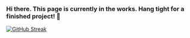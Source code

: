 ### Hi there. This page is currently in the works. Hang tight for a finished project! 👋

[![GitHub Streak](http://github-readme-streak-stats.herokuapp.com?user=ThatTyGuy)](https://git.io/streak-stats)


<!--
**ThatTyGuy/ThatTyGuy** is a ✨ _special_ ✨ repository because its `README.md` (this file) appears on your GitHub profile.

Here are some ideas to get you started:

- 🔭 I’m currently working on ...
- 🌱 I’m currently learning ...
- 👯 I’m looking to collaborate on ...
- 🤔 I’m looking for help with ...
- 💬 Ask me about ...
- 📫 How to reach me: ...
- 😄 Pronouns: ...
- ⚡ Fun fact: ...
-->
